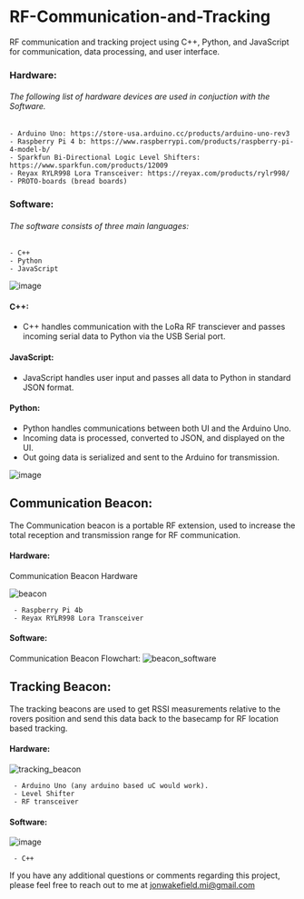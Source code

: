 # RF-Communication-and-Tracking

RF communication and tracking project using C++, Python, and JavaScript for communication, data processing, and user interface. 

### Hardware:
###### The following list of hardware devices are used in conjuction with the Software. 
    - Arduino Uno: https://store-usa.arduino.cc/products/arduino-uno-rev3
    - Raspberry Pi 4 b: https://www.raspberrypi.com/products/raspberry-pi-4-model-b/
    - Sparkfun Bi-Directional Logic Level Shifters: https://www.sparkfun.com/products/12009
    - Reyax RYLR998 Lora Transceiver: https://reyax.com/products/rylr998/
    - PROTO-boards (bread boards)

### Software:
###### The software consists of three main languages:
    - C++ 
    - Python
    - JavaScript

![image](https://github.com/JonWakefield/RF-Communication-and-Tracking/assets/67289517/c568bc47-1505-483c-8a2c-340e5bc4529b)

#### C++:
 - C++ handles communication with the LoRa RF transciever and passes incoming serial data to Python via the USB Serial port.

#### JavaScript:
- JavaScript handles user input and passes all data to Python in standard JSON format.

#### Python:
 - Python handles communications between both UI and the Arduino Uno.
 - Incoming data is processed, converted to JSON, and displayed on the UI.
 - Out going data is serialized and sent to the Arduino for transmission.

![image](https://github.com/JonWakefield/RF-Communication-and-Tracking/assets/67289517/94a5096f-7382-4470-8065-1af1615b8f69)

## Communication Beacon:
The Communication beacon is a portable RF extension, used to increase the total reception and transmission range for RF communication. 

 #### Hardware:
 Communication Beacon Hardware
 
 ![beacon](https://github.com/JonWakefield/RF-Communication-and-Tracking/assets/67289517/6c051aa0-5ef3-4143-be89-c61db153209e)
 
     - Raspberry Pi 4b
     - Reyax RYLR998 Lora Transceiver

 #### Software:
 Communication Beacon Flowchart:
 ![beacon_software](https://github.com/JonWakefield/RF-Communication-and-Tracking/assets/67289517/c668935e-2f6d-41d0-8b50-4c536bad6ba9)


 ## Tracking Beacon:

 The tracking beacons are used to get RSSI measurements relative to the rovers position and send this data back to the basecamp for RF location
 based tracking.

 #### Hardware:
![tracking_beacon](https://github.com/JonWakefield/RF-Communication-and-Tracking/assets/67289517/455d63ca-7635-4a6b-96fe-d66a14003d52)

     - Arduino Uno (any arduino based uC would work).
     - Level Shifter
     - RF transceiver



 #### Software:
 ![image](https://github.com/JonWakefield/RF-Communication-and-Tracking/assets/67289517/ee2af4c3-a843-4917-9193-35ac9e44910d)
 
     - C++

 


If you have any additional questions or comments regarding this project, please feel free to reach out to me at jonwakefield.mi@gmail.com

